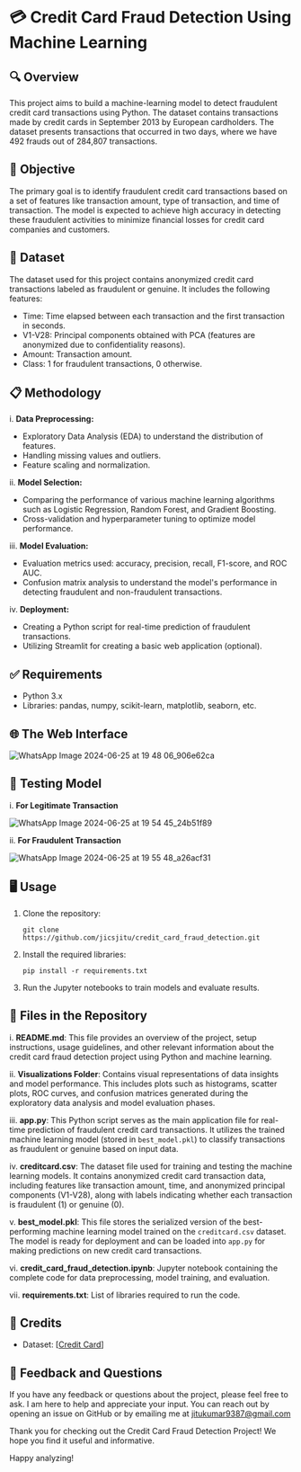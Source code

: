 # 💳 Credit Card Fraud Detection Using Machine Learning

## 🔍 Overview
This project aims to build a machine-learning model to detect fraudulent credit card transactions using Python. The dataset contains transactions made by credit cards in September 2013 by European cardholders. The dataset presents transactions that occurred in two days, where we have 492 frauds out of 284,807 transactions. 

## 📝 Objective
The primary goal is to identify fraudulent credit card transactions based on a set of features like transaction amount, type of transaction, and time of transaction. The model is expected to achieve high accuracy in detecting these fraudulent activities to minimize financial losses for credit card companies and customers.

## 📄 Dataset
The dataset used for this project contains anonymized credit card transactions labeled as fraudulent or genuine. It includes the following features:
- Time: Time elapsed between each transaction and the first transaction in seconds.
- V1-V28: Principal components obtained with PCA (features are anonymized due to confidentiality reasons).
- Amount: Transaction amount.
- Class: 1 for fraudulent transactions, 0 otherwise.

## 📋 Methodology
i. **Data Preprocessing:** 
   - Exploratory Data Analysis (EDA) to understand the distribution of features.
   - Handling missing values and outliers.
   - Feature scaling and normalization.

ii. **Model Selection:**
   - Comparing the performance of various machine learning algorithms such as Logistic Regression, Random Forest, and Gradient Boosting.
   - Cross-validation and hyperparameter tuning to optimize model performance.

iii. **Model Evaluation:**
   - Evaluation metrics used: accuracy, precision, recall, F1-score, and ROC AUC.
   - Confusion matrix analysis to understand the model's performance in detecting fraudulent and non-fraudulent transactions.

iv. **Deployment:**
   - Creating a Python script for real-time prediction of fraudulent transactions.
   - Utilizing Streamlit for creating a basic web application (optional).

## ✅ Requirements
- Python 3.x
- Libraries: pandas, numpy, scikit-learn, matplotlib, seaborn, etc.

## 🌐 The Web Interface
![WhatsApp Image 2024-06-25 at 19 48 06_906e62ca](https://github.com/jicsjitu/Credit_Card_Fraud_Detection/assets/162569175/a84a0dcc-3f13-429e-9320-4c3d2e222e6a)

## 🧪 Testing Model

i. **For Legitimate Transaction**

![WhatsApp Image 2024-06-25 at 19 54 45_24b51f89](https://github.com/jicsjitu/Credit_Card_Fraud_Detection/assets/162569175/f428fd37-a311-4382-8b47-ddcc0be36d58)

ii. **For Fraudulent Transaction**

![WhatsApp Image 2024-06-25 at 19 55 48_a26acf31](https://github.com/jicsjitu/Credit_Card_Fraud_Detection/assets/162569175/bf5de623-80b9-4bab-8322-305384be583f)

## 🖥️ Usage
1. Clone the repository:
   ```
   git clone https://github.com/jicsjitu/credit_card_fraud_detection.git
   ```
2. Install the required libraries:
   ```
   pip install -r requirements.txt
   ```
3. Run the Jupyter notebooks to train models and evaluate results.

## 📁 Files in the Repository

i. **README.md**: This file provides an overview of the project, setup instructions, usage guidelines, and other relevant information about the credit card fraud detection project using Python and machine learning.

ii. **Visualizations Folder**: Contains visual representations of data insights and model performance. This includes plots such as histograms, scatter plots, ROC curves, and confusion matrices generated during the exploratory data analysis and model evaluation phases.

iii. **app.py**: This Python script serves as the main application file for real-time prediction of fraudulent credit card transactions. It utilizes the trained machine learning model (stored in `best_model.pkl`) to classify transactions as fraudulent or genuine based on input data.

iv. **creditcard.csv**: The dataset file used for training and testing the machine learning models. It contains anonymized credit card transaction data, including features like transaction amount, time, and anonymized principal components (V1-V28), along with labels indicating whether each transaction is fraudulent (1) or genuine (0).

v. **best_model.pkl**: This file stores the serialized version of the best-performing machine learning model trained on the `creditcard.csv` dataset. The model is ready for deployment and can be loaded into `app.py` for making predictions on new credit card transactions.

vi. **credit_card_fraud_detection.ipynb**: Jupyter notebook containing the complete code for data preprocessing, model training, and evaluation.

vii. **requirements.txt**: List of libraries required to run the code.

## 👤 Credits
- Dataset: [[Credit Card](https://drive.google.com/file/d/1u_9Zr5cEZYSCn-YhG4Ymrct6oHcNKTNC/view?usp=sharing)]

## 💬 Feedback and Questions
If you have any feedback or questions about the project, please feel free to ask. I am here to help and appreciate your input. You can reach out by opening an issue on GitHub or by emailing me at jitukumar9387@gmail.com

Thank you for checking out the Credit Card Fraud Detection Project! We hope you find it useful and informative.

Happy analyzing!
